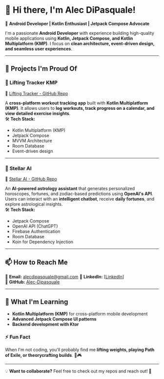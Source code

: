 # 👋 Hi there, I'm Alec DiPasquale! 

🚀 **Android Developer | Kotlin Enthusiast | Jetpack Compose Advocate**  

I'm a passionate **Android Developer** with experience building high-quality mobile applications using **Kotlin, Jetpack Compose, and Kotlin Multiplatform (KMP)**. I focus on **clean architecture, event-driven design, and seamless user experiences**.

---

## 🔨 Projects I'm Proud Of

### 📱 **Lifting Tracker KMP**
📌 [Lifting Tracker - GitHub Repo](https://github.com/Alec-Dipasquale/Lifting_Ledger_Showcase/tree/main)

A **cross-platform workout tracking app** built with **Kotlin Multiplatform (KMP)**. It allows users to **log workouts, track progress on a calendar, and view detailed exercise insights**.  
🛠 **Tech Stack:**  
- Kotlin Multiplatform (KMP)  
- Jetpack Compose  
- MVVM Architecture  
- Room Database  
- Event-driven design  

---

### 🔮 **Stellar AI**
📌 [Stellar AI - GitHub Repo](https://github.com/Alec-Dipasquale/stellarai)  

An **AI-powered astrology assistant** that generates personalized horoscopes, fortunes, and zodiac-based predictions using **OpenAI's API**. Users can interact with an **intelligent chatbot**, receive **daily fortunes**, and explore astrological insights.  
🛠 **Tech Stack:**  
- Jetpack Compose  
- OpenAI API (ChatGPT)  
- Firebase Authentication  
- Room Database  
- Koin for Dependency Injection  

---

## 📫 How to Reach Me  
🔹 **Email:** alecdipasquale@gmail.com
🔹 **LinkedIn:** [[LinkedIn](https://www.linkedin.com/in/alec-t-dipasquale/)]  
🔹 **GitHub:** [Alec-Dipasquale](https://github.com/Alec-Dipasquale)  

---

## 🌱 What I'm Learning
- **Kotlin Multiplatform (KMP)** for cross-platform mobile development  
- **Advanced Jetpack Compose UI patterns**  
- **Backend development with Ktor**  

### ⚡ Fun Fact  
When I'm not coding, you'll probably find me **lifting weights, playing Path of Exile, or theorycrafting builds**. 💪🎮  

---

💡 **Want to collaborate?** Feel free to check out my repos and reach out! 🚀
